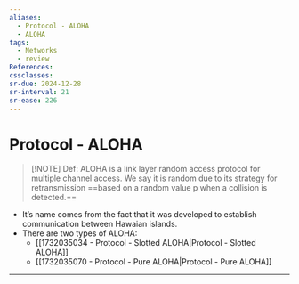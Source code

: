 ```yaml
---
aliases:
  - Protocol - ALOHA
  - ALOHA
tags:
  - Networks
  - review
References: 
cssclasses:
sr-due: 2024-12-28
sr-interval: 21
sr-ease: 226
---
```

# Protocol - ALOHA

> [!NOTE] Def: 
>  ALOHA is a link layer random access protocol for multiple channel access. 
>  We say it is random due to its strategy for retransmission ==based on a random value p when a collision is detected.== 

+ It’s name comes from the fact that it was developed to establish communication between Hawaian islands. 
+ There are two types of ALOHA:
	+ [[1732035034 - Protocol - Slotted ALOHA|Protocol - Slotted ALOHA]]
	+ [[1732035070 - Protocol - Pure ALOHA|Protocol - Pure ALOHA]]
***